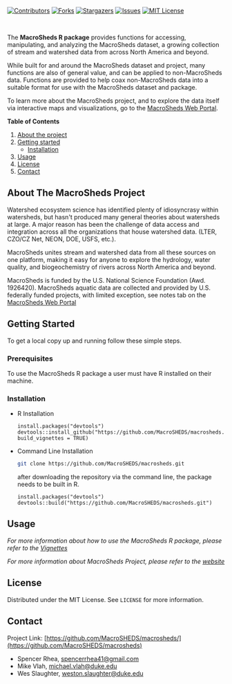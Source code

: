 <!--
thank you "https://github.com/DouweHorsthuis/README-Template/blob/master/BLANK_README.md" for skeleton
-->

[![Contributors][contributors-shield]][contributors-url]
[![Forks][forks-shield]][forks-url]
[![Stargazers][stars-shield]][stars-url]
[![Issues][issues-shield]][issues-url]
[![MIT License][license-shield]][license-url]
<!-- [![LinkedIn][linkedin-shield]][linkedin-url] -->

<br>
<!-- <p align="center"> -->
  <!-- <a href="https://github.com/MacroSHEDS/macrosheds/"> -->
  <!--   <img src="images/logo.png" alt="macrosheds logo" width="160" height="80"> -->
  <!-- </a>  -->
<!-- <h3 align="center">MacroSheds</h3> -->
<!-- <h4 align="center">MacroSheds unites stream and watershed data from myriad public datasets onto one platform, making it easy to epxlore the hydrology, water quality, and biogeochemistry of rivers across North America and beyond</h4> -->

The **MacroSheds R package** provides functions for accessing, manipulating, and analyzing the MacroSheds dataset, a growing collection of stream and watershed data from across North America and beyond. 

While built for and around the MacroSheds dataset and project, many functions are also of general value, and can be applied to non-MacroSheds data. Functions are provided to help coax non-MacroSheds data into a suitable format for use with the MacroSheds dataset and package.

To learn more about the MacroSheds project, and to explore the data itself via interactive maps and visualizations, go to the [MacroSheds Web Portal](https://macrosheds.org).

**Table of Contents**
  
1. [About the project](#about-the-project)
2. [Getting started](#getting-started)
    - [Installation](#installation)  
3. [Usage](#usage)
4. [License](#license)
5. [Contact](#contact)
<!-- 3. [Acknowledgement](#acknowledgement) -->

<!-- ABOUT THE PROJECT -->
## About The MacroSheds Project


Watershed ecosystem science has identified plenty of idiosyncrasy within watersheds, but hasn't produced many general theories about watersheds at large. A major reason has been the challenge of data access and integration across all the organizations that house watershed data. (LTER, CZO/CZ Net, NEON, DOE, USFS, etc.).

MacroSheds unites stream and watershed data from all these sources on one platform, making it easy for anyone to explore the hydrology, water quality, and biogeochemistry of rivers across North America and beyond.

MacroSheds is funded by the U.S. National Science Foundation (Awd. 1926420). MacroSheds aquatic data are collected and provided by U.S. federally funded projects, with limited exception, see notes tab on the [MacroSheds Web Portal](https://macrosheds.org)

<!-- GETTING STARTED -->
## Getting Started

To get a local copy up and running follow these simple steps.

### Prerequisites

To use the MacroSheds R package a user must have R installed on their machine.

### Installation

* R Installation

   ```{r}
   install.packages("devtools")
   devtools::install_github("https://github.com/MacroSHEDS/macrosheds.git", build_vignettes = TRUE)
   ```

* Command Line Installation

   ```sh
   git clone https://github.com/MacroSHEDS/macrosheds.git
   ```

    after downloading the repository via the command line, the package needs to be built in R. 

   ```{r}
   install.packages("devtools")
   devtools::build("https://github.com/MacroSHEDS/macrosheds.git")
   ```

<!-- USAGE EXAMPLES -->
## Usage

_For more information about how to use the MacroSheds R package, please refer to the [Vignettes](https://github.com/MacroSHEDS/macrosheds/blob/master/vignettes/ms_retrieval_flux_calc.md)_

_For more information about MacroSheds Project, please refer to the [website](https://macrosheds.org)_

<!-- LICENSE -->
## License

Distributed under the MIT License. See `LICENSE` for more information.



<!-- CONTACT -->
## Contact

<!-- Your Name - [@twitter_handle](https://twitter.com/twitter_handle) - email -->

Project Link: [https://github.com/MacroSHEDS/macrosheds/](https://github.com/MacroSHEDS/macrosheds)

  - Spencer Rhea, spencerrhea41@gmail.com
  - Mike Vlah, michael.vlah@duke.edu
  - Wes Slaughter, weston.slaughter@duke.edu

<br><br>
<!-- ACKNOWLEDGEMENTS -->
<!-- ## Acknowledgements -->

<!-- * []() -->
<!-- * []() -->
<!-- * []() -->





[contributors-shield]: https://cuahsi.shinyapps.io/macrosheds/_w_eb92b9c2/new_logo_full.png
[contributors-url]: https://github.com/MacroSHEDS/macrosheds/graphs/contributors
[forks-shield]: https://img.shields.io/github/forks/MacroSHEDS/macrosheds.svg?style=for-the-badge
[forks-url]: https://github.com/MacroSHEDS/macrosheds/network/members
[stars-shield]: https://img.shields.io/github/stars/MacroSHEDS/macrosheds.svg?style=for-the-badge
[stars-url]: https://github.com/MacroSHEDS/macrosheds/stargazers
[issues-shield]: https://img.shields.io/github/issues/MacroSHEDS/macrosheds.svg?style=for-the-badge
[issues-url]: https://github.com/MacroSHEDS/macrosheds/issues
[license-shield]: https://img.shields.io/github/license/MacroSHEDS/macrosheds.svg?style=for-the-badge
[license-url]: https://github.com/MacroSHEDS/macrosheds/blob/master/LICENSE.txt
<!-- [linkedin-shield]: https://img.shields.io/badge/-LinkedIn-black.svg?style=for-the-badge&logo=linkedin&colorB=555 -->
<!-- [linkedin-url]: https://linkedin.com/in/linkedin_username -->
